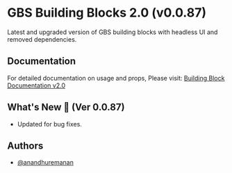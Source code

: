 # GBS Building Blocks 2.0 (v0.0.87)

Latest and upgraded version of GBS building blocks with headless UI and removed dependencies.

## Documentation

For detailed documentation on usage and props, Please visit: [Building Block Documentation v2.0](https://blackmax-designs.gitbook.io/building-block-v2.0)

## What's New 🎉 (Ver 0.0.87)

- Updated for bug fixes.

## Authors

- [@anandhuremanan](https://www.github.com/anandhuremanan)
